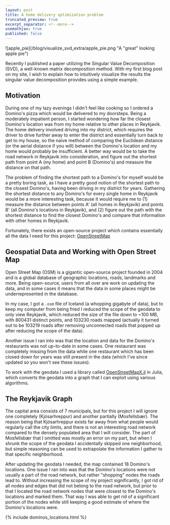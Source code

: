 ```yaml
---
layout: post
title: A home delivery optimization problem
truncated_preview: true
excerpt_separator: <!--more-->
usemathjax: true
published: false
---
```


![apple_pie](/blog/visualize_svd_extra/apple_pie.png "A "great" looking apple pie")

<div class="message">
    Recently I published a paper utilizing the Singular Value
    Decomposition (SVD), a well-known matrix decomposition method.
    With my first blog post on my site, I wish to explain how to
    intuitively visualize the results the singular value decomposition
    provides using a simple example.
</div>

<!--more-->

## Motivation

During one of my lazy evenings I didn't feel like cooking so I ordered a Domino's pizza which would be delivered to my doorsteps.
Being a moderately impatient person, I started wondering how far the closest Domino's location was from my home relative to other places in Reykjavik.
The home delivery involved driving into my district, which requires the driver to drive further away to enter the district and essentially turn back to get to my house, so the naive method of comparing the Euclidean distance (or the aerial distance if you will) between the Domino's location and my home would probably be insufficient.
A better way would be to take the road network in Reykjavik into consideration, and figure out the shortest path from point A (my home) and point B (Domino's) and measure the distance on that path.

The problem of finding the shortest path to a Domino's for myself would be a pretty boring task, as I have a pretty good notion of the shortest path to the closest Domino's, having been driving in my district for years.
Gathering the shortest distance to any Domino's for every single home in Reykjavik would be a more interesting task, because it would require me to (1) measure the distance between points A' (all homes in Reykjavik) and points B' (all Domino's locations in Reykjavik), and (2) figure out the path with the shortest distance to find the closest Domino's and compare that information with other homes in Reykjavik.

Fortunately, there exists an open-source project which contains essentially all the data I need for this project: [OpenStreetMap](https://www.openstreetmap.org/about)

## Geospatial Data and Working with Open Street Map

Open Street Map (OSM) is a gigantic open-source project founded in 2004 and is a global database of geographic locations, roads, landmarks and more.
Being open-source, users from all over are work on updating the data, and in some cases it means that the data in some places might be underrepresented in the database.

In my case, I got a `.osm` file of Iceland (a whopping gigabyte of data), but to keep my computer from being fried I reduced the scope of the geodata to only view Reykjavik, which reduced the size of the file down to ~100 MB, with 800431 distinct points, and 103230 roads mapped (actually it turned out to be 103219 roads after removing unconnected roads that popped up after reducing the scope of the data).

Another issue I ran into was that the location and data for the Domino's restaurants was not up-to-date in some cases.
One restaurant was completely missing from the data while one restaurant which has been closed down for years was still present in the data (which I've since updated so you won't see these issues).

To work with the geodata I used a library called [OpenStreetMapX.jl](https://github.com/pszufe/OpenStreetMapX.jl) in Julia, which converts the geodata into a graph that I can exploit using various algorithms.

## The Reykjavik Graph
The capital area consists of 7 municipals, but for this project I will ignore one completely (Kjósarhreppur) and another partially (Mosfellsbær).
The reason being that Kjósarhreppur exists far away from what people would regularly call the city limits, and there is not an interesting road network compared to the densely populated area that I will consider.
The part of Mosfellsbær that I omitted was mostly an error on my part, but when I shrunk the scope of the geodata I accidentally skipped one neighborhood, but simple reasoning can be used to extrapolate the information I gather to that specific neighborhood.

After updating the geodata I needed, the map contained 18 Domino's locations.
One issue I ran into was that the Domino's locations were not usually a part of the road network, but rather "shopping" nodes the roads lead to.
Without increasing the scope of my project significantly, I got rid of all nodes and edges that did not belong to the road network, but prior to that I located the road network nodes that were closest to the Domino's locations and marked them.
That way I was able to get rid of a significant portion of the nodes while still keeping a good estimate of where the Domino's locations were.

{% include dominos_locations.html %}
